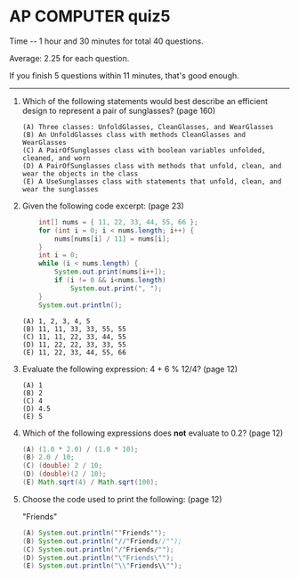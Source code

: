 # AP COMPUTER quiz5
Time -- 1 hour and 30 minutes for total 40 questions.

Average: 2.25 for each question.

If you finish 5 questions within 11 minutes, that's good enough. 

---

1. Which of the following statements would best describe an efficient design to represent a pair of sunglasses? (page 160)

	```
	(A) Three classes: UnfoldGlasses, CleanGlasses, and WearGlasses 
	(B) An UnfoldGlasses class with methods CleanGlasses and WearGlasses 
	(C) A PairOfSunglasses class with boolean variables unfolded, cleaned, and worn 
	(D) A PairOfSunglasses class with methods that unfold, clean, and wear the objects in the class 
	(E) A UseSunglasses class with statements that unfold, clean, and wear the sunglasses 
	```
2. Given the following code excerpt: (page 23)

	```java
		int[] nums = { 11, 22, 33, 44, 55, 66 };
		for (int i = 0; i < nums.length; i++) {
			nums[nums[i] / 11] = nums[i];
		}
		int i = 0;
		while (i < nums.length) {
			System.out.print(nums[i++]);
			if (i != 0 && i<nums.length)
				System.out.print(", ");
		}
		System.out.println();
	```
	```
	(A) 1, 2, 3, 4, 5
	(B) 11, 11, 33, 33, 55, 55
	(C) 11, 11, 22, 33, 44, 55
	(D) 11, 22, 22, 33, 33, 55
	(E) 11, 22, 33, 44, 55, 66
	```
3. Evaluate the following expression: 4 + 6 % 12/4? (page 12)

	```
	(A) 1
	(B) 2
	(C) 4
	(D) 4.5
	(E) 5
	```
4. Which of the following expressions does **not** evaluate to 0.2? (page 12)

	```java
	(A) (1.0 * 2.0) / (1.0 * 10);
	(B) 2.0 / 10;
	(C) (double) 2 / 10;
	(D) (double)(2 / 10);
	(E) Math.sqrt(4) / Math.sqrt(100);
	```
5. Choose the code used to print the following: (page 12)
   
   "Friends"

	```java
	(A) System.out.println(""Friends"");
	(B) System.out.println("//"Friends//"");
	(C) System.out.println("/"Friends/"");
	(D) System.out.println("\"Friends\"");
	(E) System.out.println("\\"Friends\\"");
	```